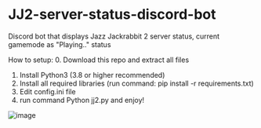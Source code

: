 # JJ2-server-status-discord-bot
Discord bot that displays Jazz Jackrabbit 2 server status, current gamemode as "Playing.." status

How to setup:
0. Download this repo and extract all files
1. Install Python3 (3.8 or higher recommended)
2. Install all required libraries (run command: pip install -r requirements.txt)
3. Edit config.ini file
4. run command Python jj2.py and enjoy!

![image](https://user-images.githubusercontent.com/61407079/138287406-50af34c9-2591-4ff3-8c75-bc67231d6e30.png)
